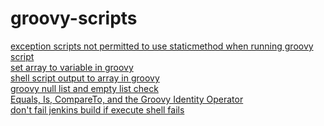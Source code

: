 # groovy-scripts

[exception scripts not permitted to use staticmethod when running groovy script](https://stackoverflow.com/questions/45655863/exception-scripts-not-permitted-to-use-staticmethod-when-running-groovy-scrip)<br>
[set array to variable in groovy](https://stackoverflow.com/questions/44192690/set-array-to-variable-in-groovy)<br>
[shell script output to array in groovy](https://stackoverflow.com/questions/61771794/shell-script-output-to-array-in-groovy)<br>
[groovy null list and empty list check](https://gist.github.com/mangei/11169675)<br>
[Equals, Is, CompareTo, and the Groovy Identity Operator](https://objectpartners.com/2018/11/07/equals-is-compareto-and-the-groovy-identity-operator/)<br>
[don't fail jenkins build if execute shell fails](https://stackoverflow.com/questions/14392349/dont-fail-jenkins-build-if-execute-shell-fails)
